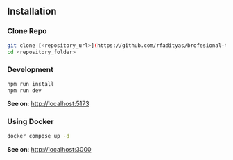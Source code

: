 ## Installation

### Clone Repo

```bash
git clone [<repository_url>](https://github.com/rfadityas/brofesional-techtest.git)
cd <repository_folder>
```

### Development

```bash
npm run install
npm run dev
```

**See on**: [http://localhost:5173](http://localhost:5173)

### Using Docker

```bash
docker compose up -d
```

**See on**: [http://localhost:3000](http://localhost:3000)
